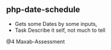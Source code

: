 
##  php-date-schedule

- Gets some Dates by some inputs,
- Task Describe it self, not much to tell

@4 Maxab-Assessment
